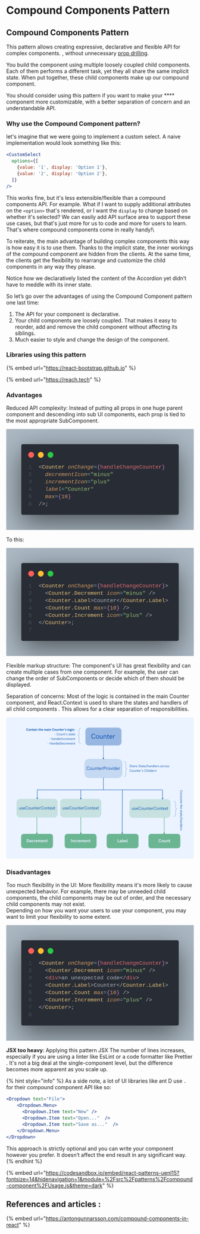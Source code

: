 # Compound Components Pattern

## Compound Components Pattern <a href="#6eaa" id="6eaa"></a>

This pattern allows creating expressive, declarative and flexible API for complex components. , without unnecessary [pr](https://kentcdodds.com/blog/prop-drilling)[op drilling](https://kentcdodds.com/blog/prop-drilling).&#x20;

You build the component using multiple loosely coupled child components. Each of them performs a different task, yet they all share the same implicit state. When put together, these child components make up our compound component.

You should consider using this pattern if you want to make your **** component more customizable, with a better separation of concern and an understandable API.

### Why use the Compound Component pattern? <a href="#why-use-the-compound-component-pattern" id="why-use-the-compound-component-pattern"></a>

let's imagine that we were going to implement a custom select. A naive implementation would look something like this:

```jsx
<CustomSelect
  options={[
    {value: '1', display: 'Option 1'},
    {value: '2', display: 'Option 2'},
  ]}
/>
```

This works fine, but it's less extensible/flexible than a compound components API. For example. What if I want to supply additional attributes on the `<option>` that's rendered, or I want the `display` to change based on whether it's selected? We can easily add API surface area to support these use cases, but that's just more for us to code and more for users to learn. That's where compound components come in really handy!\


To reiterate, the main advantage of building complex components this way is how easy it is to use them. Thanks to the implicit state, the inner workings of the compound component are hidden from the clients. At the same time, the clients get the flexibility to rearrange and customize the child components in any way they please.

Notice how we declaratively listed the content of the Accordion yet didn’t have to meddle with its inner state.

So let’s go over the advantages of using the Compound Component pattern one last time:

1. The API for your component is declarative.
2. Your child components are loosely coupled. That makes it easy to reorder, add and remove the child component without affecting its siblings.
3. Much easier to style and change the design of the component.

### Libraries using this pattern&#x20;

{% embed url="https://react-bootstrap.github.io" %}

{% embed url="https://reach.tech" %}

### Advantages

Reduced API complexity: Instead of putting all props in one huge parent component and descending into sub UI components, each prop is tied to the most appropriate SubComponent.

![](../../.gitbook/assets/OLDcompound.png)

To this:

![](../../.gitbook/assets/compound.png)

Flexible markup structure: The component's UI has great flexibility and can create multiple cases from one component. For example, the user can change the order of SubComponents or decide which of them should be displayed.

Separation of concerns: Most of the logic is contained in the main Counter component, and React.Context is used to share the states and handlers of all child components . This allows for a clear separation of responsibilities.

![](<../../.gitbook/assets/re-render queue (16).png>)

### Disadvantages

Too much flexibility in the UI: More flexibility means it's more likely to cause unexpected behavior. For example, there may be unneeded child components, the child components may be out of order, and the necessary child components may not exist.\
Depending on how you want your users to use your component, you may want to limit your flexibility to some extent.

![ ](../../.gitbook/assets/discompound.png)

**JSX too heavy**: Applying this pattern JSX The number of lines increases, especially if you are using a linter like EsLint or a code formatter like Prettier . It's not a big deal at the single-component level, but the difference becomes more apparent as you scale up.

{% hint style="info" %}
As a side note, a lot of UI libraries like ant D use `.` for their compound component API like so:

```jsx
<Dropdown text="File">
    <Dropdown.Menu>
      <Dropdown.Item text="New" />
      <Dropdown.Item text="Open..."  />
      <Dropdown.Item text="Save as..."  />
    </Dropdown.Menu>
</Dropdown>
```

This approach is strictly optional and you can write your component however you prefer. It doesn’t affect the end result in any significant way.
{% endhint %}

{% embed url="https://codesandbox.io/embed/react-patterns-uenl15?fontsize=14&hidenavigation=1&module=%2Fsrc%2Fpatterns%2Fcompound-component%2FUsage.js&theme=dark" %}

## References and articles :

{% embed url="https://antongunnarsson.com/compound-components-in-react" %}
